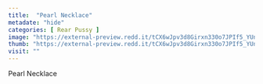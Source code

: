 ```yaml
---
title:  "Pearl Necklace"
metadate: "hide"
categories: [ Rear Pussy ]
image: "https://external-preview.redd.it/tCX6wJpv3d8Girxn330o7JPIf5_YUnUsH8aYQyfG-A4.jpg?auto=webp&s=45cd147fe2563506d49c87acba880207c89b4282"
thumb: "https://external-preview.redd.it/tCX6wJpv3d8Girxn330o7JPIf5_YUnUsH8aYQyfG-A4.jpg?width=640&crop=smart&auto=webp&s=d897291a93f062d6d39f33ccc2ee1b940914f0d8"
visit: ""
---
```

Pearl Necklace

